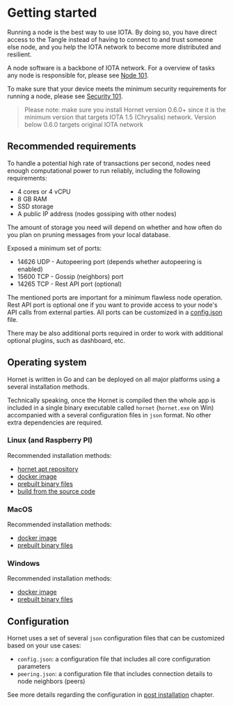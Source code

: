 # Getting started
Running a node is the best way to use IOTA. By doing so, you have direct access to the Tangle instead of having to connect to and trust someone else node, and you help the IOTA network to become more distributed and resilient.

A node software is a backbone of IOTA network. For a overview of tasks any node is responsible for, please see [Node 101](./nodes_101.md).

To make sure that your device meets the minimum security requirements for running a node, please see [Security 101](./security_101.md).

> Please note: make sure you install Hornet version 0.6.0+ since it is the minimum version that targets IOTA 1.5 (Chrysalis) network. Version below 0.6.0 targets original IOTA network

## Recommended requirements
To handle a potential high rate of transactions per second, nodes need enough computational power to run reliably, including the following requirements:
* 4 cores or 4 vCPU
* 8 GB RAM
* SSD storage
* A public IP address (nodes gossiping with other nodes)

The amount of storage you need will depend on whether and how often do you plan on pruning messages from your local database.

Exposed a minimum set of ports:
* 14626 UDP - Autopeering port (depends whether autopeering is enabled)
* 15600 TCP - Gossip (neighbors) port
* 14265 TCP - Rest API port (optional)

The mentioned ports are important for a minimum flawless node operation. Rest API port is optional one if you want to provide access to your node's API calls from external parties. All ports can be customized in a [config.json](../post_installation/config.md) file.

There may be also additional ports required in order to work with additional optional plugins, such as dashboard, etc.

## Operating system
Hornet is written in Go and can be deployed on all major platforms using a several installation methods.

Technically speaking, once the Hornet is compiled then the whole app is included in a single binary executable called `hornet` (`hornet.exe` on Win) accompanied with a several configuration files in `json` format. No other extra dependencies are required.

### Linux (and Raspberry PI)
Recommended installation methods:
* [hornet apt repository](./installation_steps.md#hornet-apt-repository)
* [docker image](./installation_steps.md#docker-image)
* [prebuilt binary files](./installation_steps.md#pre-built-binaries)
* [build from the source code](./installation_steps.md#build-from-the-source-code)

### MacOS
Recommended installation methods:
* [docker image](./installation_steps.md#docker-image)
* [prebuilt binary files](./installation_steps.md#pre-built-binaries)

### Windows
Recommended installation methods:
* [docker image](./installation_steps.md#docker-image)
* [prebuilt binary files](./installation_steps.md#pre-built-binaries)

## Configuration
Hornet uses a set of several `json` configuration files that can be customized based on your use cases:
* `config.json`: a configuration file that includes all core configuration parameters
* `peering.json`: a configuration file that includes connection details to node neighbors (peers)

See more details regarding the configuration in [post installation](../post_installation/config.md) chapter.